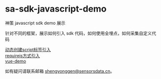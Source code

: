 # sa-sdk-javascript-demo

神策 javascript sdk demo 展示

针对不同的框架，展示如何引入 sdk 代码，如何使用全埋点，如何采集自定义代码   



[动态创建script标签引入](动态script)  
[requirejs方式引入](requirejs)  
[vue-demo](vue)  






如有疑问请联系邮箱 shengyonggen@sensorsdata.cn。



